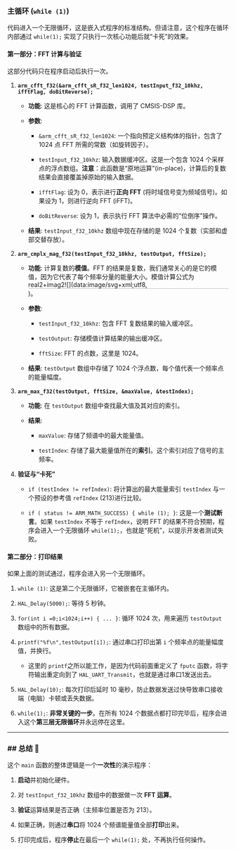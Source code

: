 ### 主循环 (`while (1)`)

代码进入一个无限循环，这是嵌入式程序的标准结构。但请注意，这个程序在循环内部通过 `while(1);` 实现了只执行一次核心功能后就“卡死”的效果。

#### 第一部分：FFT 计算与验证

这部分代码只在程序启动后执行一次。

1. **`arm_cfft_f32(&arm_cfft_sR_f32_len1024, testInput_f32_10khz, ifftFlag, doBitReverse);`**
    
    - **功能**: 这是核心的 FFT 计算函数，调用了 CMSIS-DSP 库。
        
    - **参数**:
        
        - `&arm_cfft_sR_f32_len1024`: 一个指向预定义结构体的指针，包含了 1024 点 FFT 所需的常数（如旋转因子）。
            
        - `testInput_f32_10khz`: 输入数据缓冲区。这是一个包含 1024 个采样点的浮点数组。**注意**：此函数是“原地运算”(in-place)，计算后的复数结果会直接覆盖掉原始的输入数据。
            
        - `ifftFlag`: 设为 0，表示进行**正向 FFT** (将时域信号变为频域信号)。如果设为 1，则进行逆向 FFT (iFFT)。
            
        - `doBitReverse`: 设为 1，表示执行 FFT 算法中必需的“位倒序”操作。
            
    - **结果**: `testInput_f32_10khz` 数组中现在存储的是 1024 个复数（实部和虚部交替存放）。
        
2. **`arm_cmplx_mag_f32(testInput_f32_10khz, testOutput, fftSize);`**
    
    - **功能**: 计算复数的**模值**。FFT 的结果是复数，我们通常关心的是它的模值，因为它代表了每个频率分量的能量大小。模值计算公式为 real2+imag2![](data:image/svg+xml;utf8,<svg xmlns="http://www.w3.org/2000/svg" width="400em" height="1.28em" viewBox="0 0 400000 1296" preserveAspectRatio="xMinYMin slice"><path d="M263,681c0.7,0,18,39.7,52,119
        c34,79.3,68.167,158.7,102.5,238c34.3,79.3,51.8,119.3,52.5,120
        c340,-704.7,510.7,-1060.3,512,-1067
        l0 -0
        c4.7,-7.3,11,-11,19,-11
        H40000v40H1012.3
        s-271.3,567,-271.3,567c-38.7,80.7,-84,175,-136,283c-52,108,-89.167,185.3,-111.5,232
        c-22.3,46.7,-33.8,70.3,-34.5,71c-4.7,4.7,-12.3,7,-23,7s-12,-1,-12,-1
        s-109,-253,-109,-253c-72.7,-168,-109.3,-252,-110,-252c-10.7,8,-22,16.7,-34,26
        c-22,17.3,-33.3,26,-34,26s-26,-26,-26,-26s76,-59,76,-59s76,-60,76,-60z
        M1001 80h400000v40h-400000z"></path></svg>)​。
        
    - **参数**:
        
        - `testInput_f32_10khz`: 包含 FFT 复数结果的输入缓冲区。
            
        - `testOutput`: 存储模值计算结果的输出缓冲区。
            
        - `fftSize`: FFT 的点数，这里是 1024。
            
    - **结果**: `testOutput` 数组中存储了 1024 个浮点数，每个值代表一个频率点的能量幅度。
        
3. **`arm_max_f32(testOutput, fftSize, &maxValue, &testIndex);`**
    
    - **功能**: 在 `testOutput` 数组中查找最大值及其对应的索引。
        
    - **结果**:
        
        - `maxValue`: 存储了频谱中的最大能量值。
            
        - `testIndex`: 存储了最大能量值所在的**索引**。这个索引对应了信号的主频率。
            
4. **验证与“卡死”**
    
    - `if (testIndex != refIndex)`: 将计算出的最大能量索引 `testIndex` 与一个预设的参考值 `refIndex` (213)进行比较。
        
    - `if ( status != ARM_MATH_SUCCESS) { while (1); }`: 这是一个**测试断言**。如果 `testIndex` 不等于 `refIndex`，说明 FFT 的结果不符合预期，程序会进入一个无限循环 `while(1);`，也就是“死机”，以提示开发者测试失败。
        

#### 第二部分：打印结果

如果上面的测试通过，程序会进入另一个无限循环。

1. `while (1)`: 这是第二个无限循环，它被嵌套在主循环内。
    
2. `HAL_Delay(5000);`: 等待 5 秒钟。
    
3. `for(int i =0;i<1024;i++) { ... }`: 循环 1024 次，用来遍历 `testOutput` 数组中的所有数据。
    
4. `printf("%f\n",testOutput[i]);`: 通过串口打印出第 `i` 个频率点的能量幅度值，并换行。
    
    - 这里的 `printf`之所以能工作，是因为代码前面重定义了 `fputc` 函数，将字符输出重定向到了 `HAL_UART_Transmit`，也就是通过串口1发送出去。
        
5. `HAL_Delay(10);`: 每次打印后延时 10 毫秒，防止数据发送过快导致串口接收端（电脑）卡顿或丢失数据。
    
6. `while(1);`: **非常关键的一步**。在所有 1024 个数据点都打印完毕后，程序会进入这个**第三层无限循环**并永远停在这里。
    

---

### ## 总结 📝

这个 `main` 函数的整体逻辑是一个**一次性**的演示程序：

1. **启动**并初始化硬件。
    
2. 对 `testInput_f32_10khz` 数组中的数据做一次 **FFT 运算**。
    
3. **验证**运算结果是否正确（主频率位置是否为 213）。
    
4. 如果正确，则通过**串口**将 1024 个频谱能量值全部**打印**出来。
    
5. 打印完成后，程序**停止**在最后一个 `while(1);` 处，不再执行任何操作。